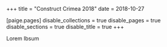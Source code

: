 +++
title = "Construct Crimea 2018"
date = 2018-10-27

[paige.pages]
disable_collections = true
disable_pages = true
disable_sections = true
disable_title = true
+++

Lorem Ibsum

